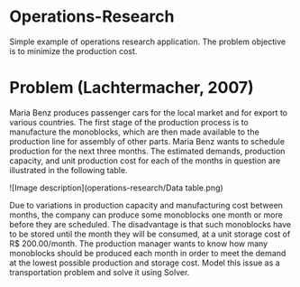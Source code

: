 # Operations-Research
Simple example of operations research application. The problem objective is to minimize the production cost.

# Problem (Lachtermacher, 2007)
Maria Benz produces passenger cars for the local market and for export to various countries. The first stage of the production process is to manufacture the monoblocks, which are then made available to the production line for assembly of other parts. Maria Benz wants to schedule production for the next three months. The estimated demands, production capacity, and unit production cost for each of the months in question are illustrated in the following table. 

![Image description](operations-research/Data table.png)

Due to variations in production capacity and manufacturing cost between months, the company can produce some monoblocks one month or more before they are scheduled. The disadvantage is that such monoblocks have to be stored until the month they will be consumed, at a unit storage cost of R$ 200.00/month. The production manager wants to know how many monoblocks should be produced each month in order to meet the demand at the lowest possible production and storage cost. Model this issue as a transportation problem and solve it using Solver.
